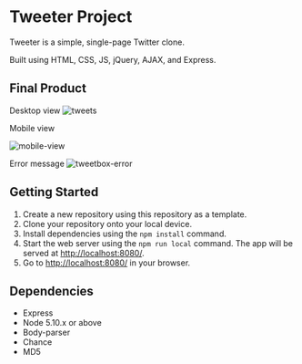 # Tweeter Project

Tweeter is a simple, single-page Twitter clone.

Built using HTML, CSS, JS, jQuery, AJAX, and Express.

## Final Product

Desktop view
![tweets](https://user-images.githubusercontent.com/91559579/146502104-e2303f4a-5ba0-4abf-b3af-dbf4ba3c0e16.png)

Mobile view

![mobile-view](https://user-images.githubusercontent.com/91559579/146502977-232278d0-573e-4e1a-aa6f-26e54ec601c1.png)

Error message
![tweetbox-error](https://user-images.githubusercontent.com/91559579/146502993-7f27d044-32d8-4b73-9826-0952485aee57.png)


## Getting Started

1. Create a new repository using this repository as a template.
2. Clone your repository onto your local device.
3. Install dependencies using the `npm install` command.
3. Start the web server using the `npm run local` command. The app will be served at <http://localhost:8080/>.
4. Go to <http://localhost:8080/> in your browser.

## Dependencies

- Express
- Node 5.10.x or above
- Body-parser
- Chance
- MD5

